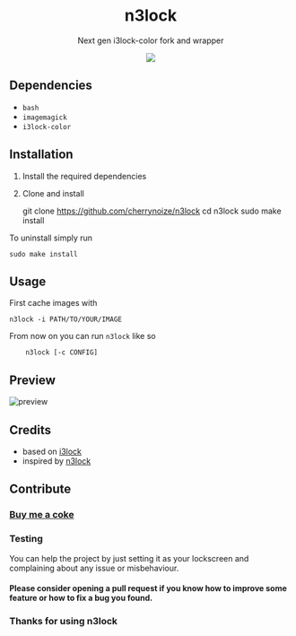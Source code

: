 <div align="center">
  <h1>n3lock</h1>
  <p>Next gen i3lock-color fork and wrapper</p>
  <img src="preview/preview.gif" />
</div>

## Dependencies

- `bash`
- `imagemagick`
- `i3lock-color`

## Installation

1. Install the required dependencies
2. Clone and install

    git clone https://github.com/cherrynoize/n3lock
    cd n3lock
    sudo make install

To uninstall simply run

    sudo make install

## Usage

First cache images with

    n3lock -i PATH/TO/YOUR/IMAGE

From now on you can run `n3lock` like so

		n3lock [-c CONFIG]

## Preview

![preview](preview/screenshot.png)

## Credits

- based on [i3lock](https://github.com/i3/i3lock)
- inspired by [n3lock](https://github.com/reorr/n3lock)

## Contribute

### [Buy me a coke](https://cherrynoize.github.io/contribute)

### Testing

You can help the project by just setting it as your lockscreen and
complaining about any issue or misbehaviour.

#### Please consider opening a pull request if you know how to improve some feature or how to fix a bug you found.

### Thanks for using n3lock
